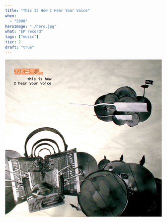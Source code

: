 ```yaml
---
title: "This Is How I Hear Your Voice"
when: 
  - "2008"
heroImage: "./hero.jpg"
what: "EP record"
tags: ["music"]
tier: 2
draft: "true"
---
```


![This is How I Hear Your Voice cover](./assets/tihihyvHQ.jpg)

<!-- link to bandcamp -->
<!-- youtube stream -->